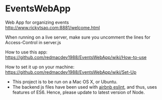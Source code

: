 # EventsWebApp

Web App for organizing events 
http://www.rickytsao.com:8881/welcome.html

When running on a live server, make sure you uncomment the lines for Access-Control in server.js

How to use this app: https://github.com/redmacdev1988/EventsWebApp/wiki/How-to-use

How to set it up on your machine: https://github.com/redmacdev1988/EventsWebApp/wiki/Set-Up


<ul>
<li>This project is to be run on a Mac OS X, or Ubuntu.</li>
<li>The backend js files have been used with <a target='_blank' href='https://github.com/airbnb/javascript/tree/master/packages/eslint-config-airbnb'>airbnb eslint</a>, and thus, uses features of ES6. 
Hence, please update to latest version of Node.</li>
</ul>